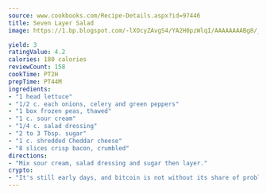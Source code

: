 ```yaml
---
source: www.cookbooks.com/Recipe-Details.aspx?id=97446
title: Seven Layer Salad
image: https://1.bp.blogspot.com/-lXOcyZAvgS4/YA2H0pzWlqI/AAAAAAAABg8/_HX4JI-WmFM0Tz684w_qYjP9vBzksmFNgCLcBGAsYHQ/s219/20.png

yield: 3
ratingValue: 4.2
calories: 180 calories
reviewCount: 158
cookTime: PT2H
prepTime: PT44M
ingredients:
- "1 head lettuce"
- "1/2 c. each onions, celery and green peppers"
- "1 box frozen peas, thawed"
- "1 c. sour cream"
- "1/4 c. salad dressing"
- "2 to 3 Tbsp. sugar"
- "1 c. shredded Cheddar cheese"
- "8 slices crisp bacon, crumbled"
directions:
- "Mix sour cream, salad dressing and sugar then layer."
crypto:
- "It's still early days, and bitcoin is not without its share of problems."
---
```

